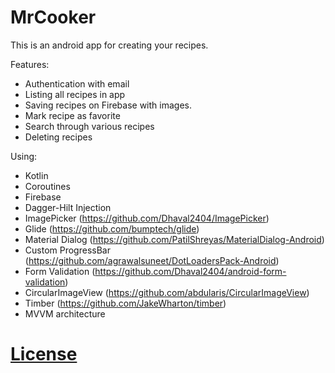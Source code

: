 # MrCooker

This is an android app for creating your recipes.

Features:
   - Authentication with email
   - Listing all recipes in app
   - Saving recipes on Firebase with images.
   - Mark recipe as favorite
   - Search through various recipes
   - Deleting recipes

Using:
   - Kotlin
   - Coroutines
   - Firebase
   - Dagger-Hilt Injection
   - ImagePicker (https://github.com/Dhaval2404/ImagePicker)
   - Glide (https://github.com/bumptech/glide)
   - Material Dialog (https://github.com/PatilShreyas/MaterialDialog-Android)
   - Custom ProgressBar (https://github.com/agrawalsuneet/DotLoadersPack-Android)
   - Form Validation (https://github.com/Dhaval2404/android-form-validation)
   - CircularImageView (https://github.com/abdularis/CircularImageView)
   - Timber (https://github.com/JakeWharton/timber)
   - MVVM architecture
   
# [License](LICENSE)
